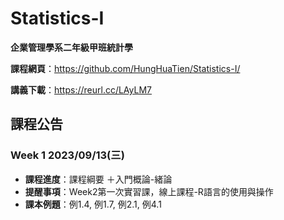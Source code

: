 # Statistics-I

**企業管理學系二年級甲班統計學**

**課程網頁**：https://github.com/HungHuaTien/Statistics-I/

**講義下載**：https://reurl.cc/LAyLM7

## 課程公告

### Week 1 2023/09/13(三)
- **課程進度**：課程綱要 ＋入門概論-緒論
- **提醒事項**：Week2第一次實習課，線上課程-R語言的使用與操作
- **課本例題**：例1.4, 例1.7, 例2.1, 例4.1
  



